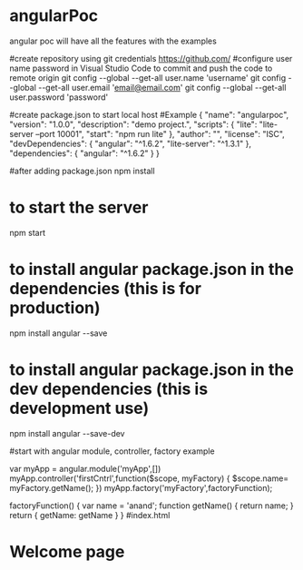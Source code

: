 # angularPoc
angular poc will have all the features with the examples 

#create repository using git credentials
https://github.com/
#configure user name password in Visual Studio Code to commit and push the code to remote origin
git config --global --get-all user.name 'username'
git config --global --get-all user.email 'email@email.com'
git config --global --get-all user.password  'password'

#create package.json to start local host
#Example
{
  "name": "angularpoc",
  "version": "1.0.0",
  "description": "demo project.",
  "scripts": {
    "lite": "lite-server –port 10001",
    "start": "npm run lite"
  },
  "author": "",
  "license": "ISC",
  "devDependencies": {
    "angular": "^1.6.2",
    "lite-server": "^1.3.1"
  },
  "dependencies": {
    "angular": "^1.6.2"
  }
}

#after adding package.json 
npm install

# to start the server 
npm start

# to install angular package.json in the dependencies (this is for production)

npm install angular --save 

# to install angular package.json in the dev dependencies (this is development use)

npm install angular --save-dev

#start with angular module, controller, factory example

var myApp = angular.module('myApp',[])
myApp.controller('firstCntrl',function($scope, myFactory) {
    $scope.name= myFactory.getName();
})
myApp.factory('myFactory',factoryFunction);

factoryFunction() {
    var name = 'anand';
    function getName() {
        return name;
    } 
    return {
        getName: getName
    }
}
#index.html
<!doctype html>
<html ng-app="myApp">
    <script src="node_modules/angular/angular.js"></script>
    <body>
        <h1 ng-controller="firstCntrl">Welcome page <span ng-bind='name'></span></h1>
    </body>
</html>
